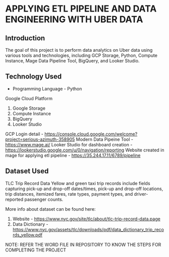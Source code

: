 # APPLYING ETL PIPELINE AND DATA ENGINEERING WITH UBER DATA

## Introduction

The goal of this project is to perform data analytics on Uber data using various tools and technologies, including GCP Storage, Python, Compute Instance, Mage Data Pipeline Tool, BigQuery, and Looker Studio.

## Technology Used
- Programming Language - Python

Google Cloud Platform
1. Google Storage
2. Compute Instance 
3. BigQuery
4. Looker Studio

GCP Login detail                                  - https://console.cloud.google.com/welcome?project=serious-azimuth-358905
Modern Data Pipeine Tool                          - https://www.mage.ai/
Looker Studio for dashboard creation              - https://lookerstudio.google.com/u/0/navigation/reporting 
Website created in mage for applying etl pipeline - https://35.244.17.11/6789/pipeline

## Dataset Used
TLC Trip Record Data
Yellow and green taxi trip records include fields capturing pick-up and drop-off dates/times, pick-up and drop-off locations, trip distances, itemized fares, rate types, payment types, and driver-reported passenger counts. 

More info about dataset can be found here:
1. Website         - https://www.nyc.gov/site/tlc/about/tlc-trip-record-data.page
2. Data Dictionary - https://www.nyc.gov/assets/tlc/downloads/pdf/data_dictionary_trip_records_yellow.pdf

NOTE: REFER THE WORD FILE IN REPOSITORY TO KNOW THE STEPS FOR COMPLETING THE PROJECT



